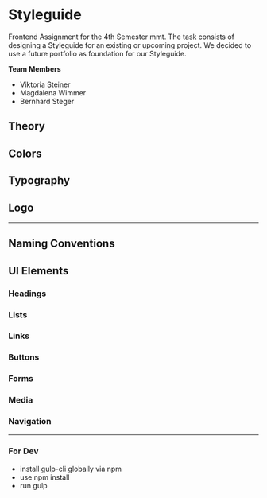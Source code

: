 # Styleguide

Frontend Assignment for the 4th Semester mmt. The task consists of designing a Styleguide for an existing or upcoming project. We decided to use a future portfolio as foundation for our Styleguide.

**Team Members**
* Viktoria Steiner
* Magdalena Wimmer
* Bernhard Steger

## Theory



## Colors



## Typography



## Logo

---

## Naming Conventions



## UI Elements

### Headings

### Lists

### Links

### Buttons

### Forms

### Media

### Navigation

---

### For Dev
* install gulp-cli globally via npm
* use npm install
* run gulp
